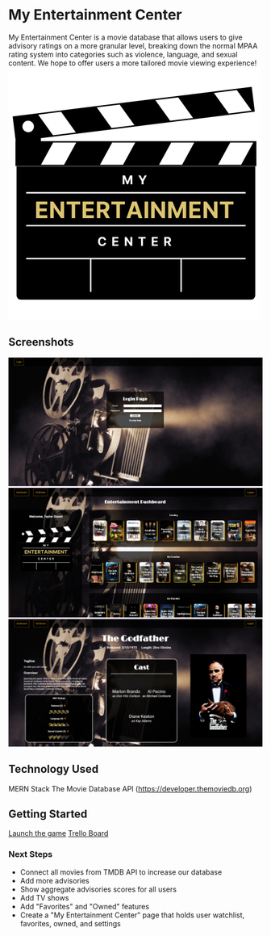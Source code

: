 # My Entertainment Center
My Entertainment Center is a movie database that allows users to give advisory ratings on a more granular level, breaking down the normal MPAA rating system into categories such as violence, language, and sexual content. We hope to offer users a more tailored movie viewing experience!
![logo](public/images/logo.png)

## Screenshots
![Login Screenshot](public/images/login-screenshot.png)  
![Dashboard Screenshot](public/images/dashboard-screenshot.png)  
![Movie Details Screenshot](public/images/movie-detail-screenshot.png)

## Technology Used
MERN Stack
The Movie Database API (https://developer.themoviedb.org)

## Getting Started
[Launch the game](https://my-entertainment-center-e89b41a797a6.herokuapp.com/)
[Trello Board](https://trello.com/b/zooWMOLc/my-entertainment-center-main)

### Next Steps
* Connect all movies from TMDB API to increase our database
* Add more advisories
* Show aggregate advisories scores for all users
* Add TV shows
* Add "Favorites" and "Owned" features
* Create a "My Entertainment Center" page that holds user watchlist, favorites, owned, and settings
